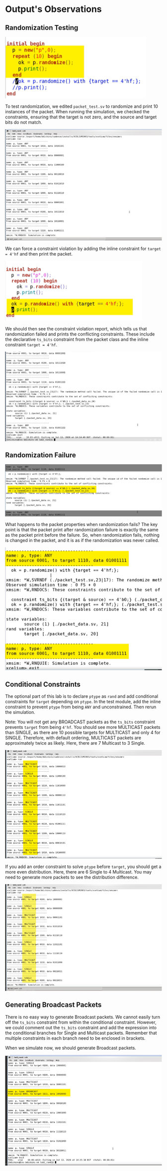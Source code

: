 # Output's Observations

## Randomization Testing

![code1](code1.png)

To test randomization, we edited `packet_test.sv` to randomize and print 10 instances of the packet. When running the simulation, we checked the constraints, ensuring that the target is not zero, and the source and target bits do not match.

![Before Constraint Violation](before_constraint_violation_1.png)

We can force a constraint violation by adding the inline constraint for `target = 4'hf` and then print the packet.

![code2](code2.png)

We should then see the constraint violation report, which tells us that randomization failed and prints the conflicting constraints. These include the declarative `ts_bits` constraint from the packet class and the inline constraint `target = 4'hf`.

![After Forced Constraint Violation](after_forced_constraint_violation_2.png)

## Randomization Failure

![SV_2](SV_2.png)

What happens to the packet properties when randomization fails? The key point is that the packet print after randomization failure is exactly the same as the packet print before the failure. So, when randomization fails, nothing is changed in the packet, and it is as if the randomization was never called.

![SV_3](SV_3.png)

## Conditional Constraints

The optional part of this lab is to declare `ptype` as `rand` and add conditional constraints for `target` depending on `ptype`. In the test module, add the inline constraint to prevent `ptype` from being `ANY` and unconstrained. Then rerun the simulation.

Note: You will not get any BROADCAST packets as the `ts_bits` constraint prevents `target` from being `4'hf`. You should see more MULTICAST packets than SINGLE, as there are 10 possible targets for MULTICAST and only 4 for SINGLE. Therefore, with default ordering, MULTICAST packets are approximately twice as likely. Here, there are 7 Multicast to 3 Single.

![SV_4](SV_4.png)

If you add an order constraint to solve `ptype` before `target`, you should get a more even distribution. Here, there are 6 Single to 4 Multicast. You may need to generate more packets to see the distribution difference.

![SV_5](SV_5.png)

## Generating Broadcast Packets

There is no easy way to generate Broadcast packets. We cannot easily turn off the `ts_bits` constraint from within the conditional constraint. However, we could comment out the `ts_bits` constraint and add the expression into the conditional branches for Single and Multicast packets. Remember that multiple constraints in each branch need to be enclosed in brackets.

When we simulate now, we should generate Broadcast packets.

![SV_6](SV_6.png)
